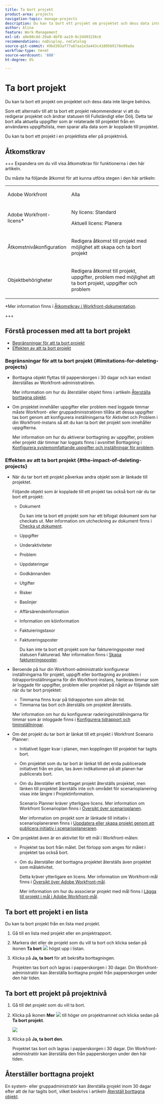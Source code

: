 ```yaml
---
title: Ta bort projekt
product-area: projects
navigation-topic: manage-projects
description: Du kan ta bort ett projekt om projektet och dess data inte längre behövs. Som ett alternativ till att ta bort ett projekt rekommenderar vi att du redigerar projektet och ändrar statusen till Fullständigt eller Dölj. Detta tar bort alla aktuella uppgifter som är relaterade till projektet från en användares uppgiftslista, men sparar alla data som är kopplade till projektet.
author: Alina
feature: Work Management
exl-id: a0e80c4d-29a8-4bf8-aa19-0c2d493236c6
recommendations: noDisplay, noCatalog
source-git-commit: 49bd393af77a67aa1e3a443c4189569178e99ada
workflow-type: tm+mt
source-wordcount: '888'
ht-degree: 0%

---
```


# Ta bort projekt

<!--Audited: 07/2024-->

Du kan ta bort ett projekt om projektet och dess data inte längre behövs.

Som ett alternativ till att ta bort ett projekt rekommenderar vi att du redigerar projektet och ändrar statusen till Fullständigt eller Dölj. Detta tar bort alla aktuella uppgifter som är relaterade till projektet från en användares uppgiftslista, men sparar alla data som är kopplade till projektet.

Du kan ta bort ett projekt i en projektlista eller på projektnivå.

## Åtkomstkrav

+++ Expandera om du vill visa åtkomstkrav för funktionerna i den här artikeln.

Du måste ha följande åtkomst för att kunna utföra stegen i den här artikeln:

<table style="table-layout:auto"> 
 <col> 
 <col> 
 <tbody> 
  <tr> 
   <td> <p>Adobe Workfront</p> </td> 
   <td>Alla</td> 
  </tr> 
  <tr> 
   <td> <p>Adobe Workfront-licens*</p> </td> 
   <td> <p>Ny licens: Standard </p>
   <p>Aktuell licens: Planera </p> 
   </td> 
  </tr> 
  <tr data-mc-conditions=""> 
   <td>Åtkomstnivåkonfiguration</td> 
   <td> <p>Redigera åtkomst till projekt med möjlighet att skapa och ta bort projekt</p> </td> 
  </tr> 
  <tr data-mc-conditions=""> 
   <td> <p>Objektbehörigheter </p> </td> 
   <td> <p>Redigera åtkomst till projekt, uppgifter, problem med möjlighet att ta bort projekt, uppgifter och problem</p> </td> 
  </tr> 
 </tbody> 
</table>

*Mer information finns i [Åtkomstkrav i Workfront-dokumentation](/help/quicksilver/administration-and-setup/add-users/access-levels-and-object-permissions/access-level-requirements-in-documentation.md).

+++

## Förstå processen med att ta bort projekt

* [Begränsningar för att ta bort projekt](#limitations-for-deleting-projects)
* [Effekten av att ta bort projekt](#the-impact-of-deleting-projects)

### Begränsningar för att ta bort projekt  {#limitations-for-deleting-projects}

* Borttagna objekt flyttas till papperskorgen i 30 dagar och kan endast återställas av Workfront-administratören.

  Mer information om hur du återställer objekt finns i artikeln [Återställa borttagna objekt](../../../administration-and-setup/manage-workfront/manage-deleted-items/restore-deleted-items.md).

* Om projektet innehåller uppgifter eller problem med loggade timmar måste Workfront- eller gruppadministratören tillåta att dessa uppgifter tas bort genom att konfigurera inställningarna för Aktivitet och Problem i din Workfront-instans så att du kan ta bort det projekt som innehåller uppgifterna.

  Mer information om hur du aktiverar borttagning av uppgifter, problem eller projekt där timmar har loggats finns i avsnittet Borttagning i [Konfigurera systemomfattande uppgifter och inställningar för problem](../../../administration-and-setup/set-up-workfront/configure-system-defaults/set-task-issue-preferences.md).

  <!--
  <p data-mc-conditions="QuicksilverOrClassic.Quicksilver,QuicksilverOrClassic.Draft mode">(NOTE: this bullet stays in NWE only forever)</p>
  -->

### Effekten av att ta bort projekt {#the-impact-of-deleting-projects}

* När du tar bort ett projekt påverkas andra objekt som är länkade till projektet.

  Följande objekt som är kopplade till ett projekt tas också bort när du tar bort ett projekt:

   * Dokument

     Du kan inte ta bort ett projekt som har ett bifogat dokument som har checkats ut. Mer information om utcheckning av dokument finns i [Checka ut dokument](../../../documents/managing-documents/check-out-documents.md).

   * Uppgifter
   * Underaktiviteter
   * Problem
   * Uppdateringar
   * Godkännanden
   * Utgifter
   * Risker
   * Baslinjer
   * Affärsärendeinformation
   * Information om köinformation
   * Faktureringstaxor
   * Faktureringsposter

     Du kan inte ta bort ett projekt som har faktureringsposter med statusen Fakturerad. Mer information finns i [Skapa faktureringsposter](../../projects/project-finances/create-billing-records.md).

* Beroende på hur din Workfront-administratör konfigurerar inställningarna för projekt, uppgift eller borttagning av problem i tidrapportinställningarna för din Workfront-instans, hanteras timmar som är loggade för uppgifter, problem eller projektet på något av följande sätt när du tar bort projektet:

   * Timmarna finns kvar på tidrapporten som allmän tid.
   * Timmarna tas bort och återställs om projektet återställs.

  Mer information om hur du konfigurerar raderingsinställningarna för timmar som är inloggade finns i [Konfigurera tidrapport och timinställningar](../../../administration-and-setup/set-up-workfront/configure-timesheets-schedules/timesheet-and-hour-preferences.md).

* Om det projekt du tar bort är länkat till ett projekt i Workfront Scenario Planner:

   * Initiativet ligger kvar i planen, men kopplingen till projektet har tagits bort.
   * Om projektet som du tar bort är länkat till det enda publicerade initiativet från en plan, tas även indikationen på att planen har publicerats bort.
   * Om du återställer ett borttaget projekt återställs projektet, men länken till projektet återställs inte och området för scenarioplanering visas inte längre i Projektinformation.

     Scenario Planner kräver ytterligare licens. Mer information om Workfront Scenarioplan finns i [Översikt över scenarioplanen](../../../scenario-planner/scenario-planner-overview.md).

     Mer information om projekt som är länkade till initiativ i scenarioplaneraren finns i [Uppdatera eller skapa projekt genom att publicera initiativ i scenarioplaneraren](../../../scenario-planner/publish-scenarios-update-projects.md).

* Om projektet även är en aktivitet för ett mål i Workfront-målen:

   * Projektet tas bort från målet. Det förlopp som anges för målet i projektet tas också bort.

   * Om du återställer det borttagna projektet återställs även projektet som målaktivitet.

     Detta kräver ytterligare en licens. Mer information om Workfront-mål finns i [Översikt över Adobe Workfront-mål](../../../workfront-goals/goal-management/wf-goals-overview.md).

     Mer information om hur du associerar projekt med mål finns i [Lägga till projekt i mål i Adobe Workfront-mål](../../../workfront-goals/results-and-activities/connect-projects-to-goals-overview.md).

## Ta bort ett projekt i en lista

Du kan ta bort projekt från en lista med projekt.

1. Gå till en lista med projekt eller en projektrapport.
1. Markera det eller de projekt som du vill ta bort och klicka sedan på ikonen **Ta bort** ![](assets/delete-icon.png) högst upp i listan.

1. Klicka på **Ja, ta bort** för att bekräfta borttagningen.

   Projekten tas bort och lagras i papperskorgen i 30 dagar. Din Workfront-administratör kan återställa borttagna projekt från papperskorgen under den här tiden.

## Ta bort ett projekt på projektnivå

1. Gå till det projekt som du vill ta bort.
1. Klicka på ikonen **Mer** ![](assets/qs-more-menu.png) till höger om projektnamnet och klicka sedan på **Ta bort projekt**.

   ![](assets/more-icon-expanded-delete-project-highlighted.png)

1. Klicka på **Ja, ta bort den**.

   Projektet tas bort och lagras i papperskorgen i 30 dagar. Din Workfront-administratör kan återställa den från papperskorgen under den här tiden.

## Återställer borttagna projekt

En system- eller gruppadministratör kan återställa projekt inom 30 dagar efter att de har tagits bort, vilket beskrivs i artikeln [Återställ borttagna objekt](../../../administration-and-setup/manage-workfront/manage-deleted-items/restore-deleted-items.md).
